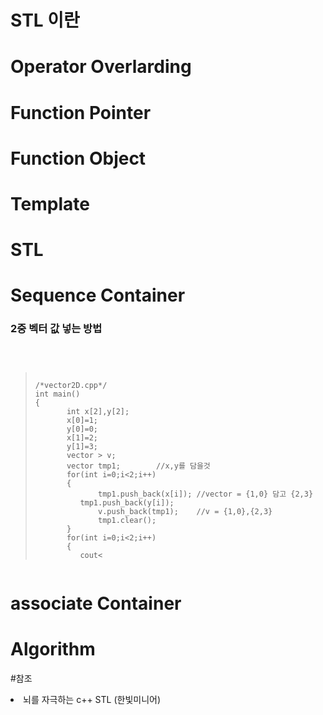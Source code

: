 # STL 이란
# Operator Overlarding
# Function Pointer
# Function Object
# Template
# STL
# Sequence Container
### 2중 벡터 값 넣는 방법
<pre><code>
 <blockquote>
/*vector2D.cpp*/
int main()
{
       int x[2],y[2];
       x[0]=1;
       y[0]=0;
       x[1]=2;
       y[1]=3;
       vector<vector<int> > v;
       vector<int> tmp1;		//x,y를 담을것
       for(int i=0;i<2;i++)
       {
      	      tmp1.push_back(x[i]);	//vector = {1,0} 담고 {2,3}
 	      tmp1.push_back(y[i]);
      	      v.push_back(tmp1);	//v = {1,0},{2,3}
      	      tmp1.clear();
       }
       for(int i=0;i<2;i++)
       {
 	      cout<<v[i][0]<<" "<<v[i][1]<<endl;
       }
       return 0;
}
 </blockquote>
</code></pre>
# associate Container
# Algorithm

#참조
<li> 뇌를 자극하는 c++ STL (한빛미니어)

